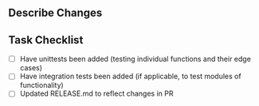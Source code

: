 Describe Changes
---

Task Checklist
----
- [ ] Have unittests been added (testing individual functions and their edge cases)
- [ ] Have integration tests been added (if applicable, to test modules of functionality)
- [ ] Updated RELEASE.md to reflect changes in PR
